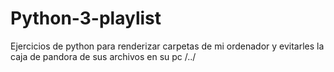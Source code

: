 # Python-3-playlist
Ejercicios de python para renderizar carpetas de mi ordenador 
y evitarles la caja de pandora de sus archivos en su pc /../


